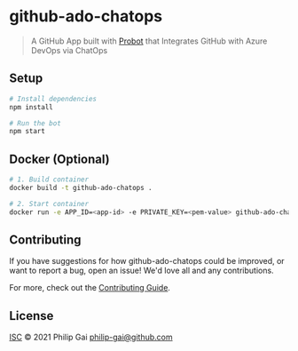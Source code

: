 # github-ado-chatops

> A GitHub App built with [Probot](https://github.com/probot/probot) that Integrates GitHub with Azure DevOps via ChatOps

## Setup

```sh
# Install dependencies
npm install

# Run the bot
npm start
```

## Docker (Optional)

```sh
# 1. Build container
docker build -t github-ado-chatops .

# 2. Start container
docker run -e APP_ID=<app-id> -e PRIVATE_KEY=<pem-value> github-ado-chatops
```

## Contributing

If you have suggestions for how github-ado-chatops could be improved, or want to report a bug, open an issue! We'd love all and any contributions.

For more, check out the [Contributing Guide](CONTRIBUTING.md).

## License

[ISC](LICENSE) © 2021 Philip Gai <philip-gai@github.com>
